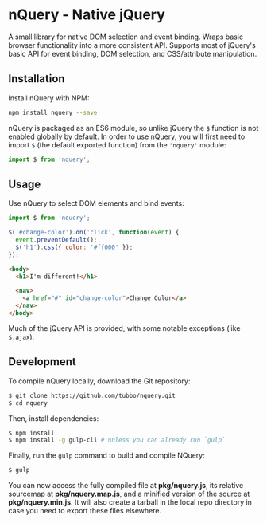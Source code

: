 # nQuery - Native jQuery

A small library for native DOM selection and event binding. Wraps
basic browser functionality into a more consistent API. Supports most of
jQuery's basic API for event binding, DOM selection, and CSS/attribute
manipulation.

## Installation

Install nQuery with NPM:

```bash
npm install nquery --save
```

nQuery is packaged as an ES6 module, so unlike jQuery the `$` function
is not enabled globally by default. In order to use nQuery, you will
first need to import `$` (the default exported function) from the
`'nquery'` module:

```javascript
import $ from 'nquery';
```

## Usage

Use nQuery to select DOM elements and bind events:

```javascript
import $ from 'nquery';

$('#change-color').on('click', function(event) {
  event.preventDefault();
  $('h1').css({ color: '#ff000' });
});
```

```html
<body>
  <h1>I'm different!</h1>

  <nav>
    <a href="#" id="change-color">Change Color</a>
  </nav>
</body>
```

Much of the jQuery API is provided, with some notable exceptions (like
`$.ajax`).

## Development

To compile nQuery locally, download the Git repository:

```bash
$ git clone https://github.com/tubbo/nquery.git
$ cd nquery
```

Then, install dependencies:

```bash
$ npm install
$ npm install -g gulp-cli # unless you can already run `gulp`
```

Finally, run the `gulp` command to build and compile NQuery:

```bash
$ gulp
```

You can now access the fully compiled file at **pkg/nquery.js**, its
relative sourcemap at **pkg/nquery.map.js**, and a minified version of
the source at **pkg/nquery.min.js**. It will also create a tarball in
the local repo directory in case you need to export these files
elsewhere.
